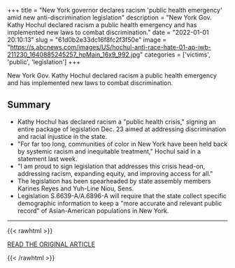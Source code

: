 +++
title = "New York governor declares racism 'public health emergency' amid new anti-discrimination legislation"
description = "New York Gov. Kathy Hochul declared racism a public health emergency and has implemented new laws to combat discrimination."
date = "2022-01-01 20:10:13"
slug = "61d0b2e33dc16f8fc2f3f50e"
image = "https://s.abcnews.com/images/US/hochul-anti-race-hate-01-ap-iwb-211230_1640885245257_hpMain_16x9_992.jpg"
categories = ['victims', 'public', 'legislation']
+++

New York Gov. Kathy Hochul declared racism a public health emergency and has implemented new laws to combat discrimination.

## Summary

- Kathy Hochul has declared racism a "public health crisis," signing an entire package of legislation Dec. 23 aimed at addressing discrimination and racial injustice in the state.
- "For far too long, communities of color in New York have been held back by systemic racism and inequitable treatment," Hochul said in a statement last week.
- "I am proud to sign legislation that addresses this crisis head-on, addressing racism, expanding equity, and improving access for all."
- The legislation has been spearheaded by state assembly members Karines Reyes and Yuh-Line Niou, Sens.
- Legislation S.6639-A/A.6896-A will require that the state collect specific demographic information to keep a "more accurate and relevant public record" of Asian-American populations in New York.

---

{{< rawhtml >}}
  <p class="article-category">
    <a target="_blank" href="https://abcnews.go.com/US/york-governor-declares-racism-public-health-emergency-amid/story?id=82002884">READ THE ORIGINAL ARTICLE</a>
  </p>
{{< /rawhtml >}}
